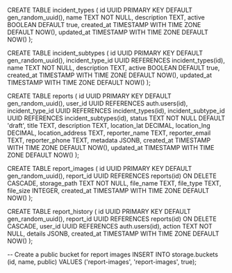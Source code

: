 CREATE TABLE incident_types (
id UUID PRIMARY KEY DEFAULT gen_random_uuid(),
name TEXT NOT NULL,
description TEXT,
active BOOLEAN DEFAULT true,
created_at TIMESTAMP WITH TIME ZONE DEFAULT NOW(),
updated_at TIMESTAMP WITH TIME ZONE DEFAULT NOW()
);

CREATE TABLE incident_subtypes (
id UUID PRIMARY KEY DEFAULT gen_random_uuid(),
incident_type_id UUID REFERENCES incident_types(id),
name TEXT NOT NULL,
description TEXT,
active BOOLEAN DEFAULT true,
created_at TIMESTAMP WITH TIME ZONE DEFAULT NOW(),
updated_at TIMESTAMP WITH TIME ZONE DEFAULT NOW()
);

CREATE TABLE reports (
id UUID PRIMARY KEY DEFAULT gen_random_uuid(),
user_id UUID REFERENCES auth.users(id),
incident_type_id UUID REFERENCES incident_types(id),
incident_subtype_id UUID REFERENCES incident_subtypes(id),
status TEXT NOT NULL DEFAULT 'draft',
title TEXT,
description TEXT,
location_lat DECIMAL,
location_lng DECIMAL,
location_address TEXT,
reporter_name TEXT,
reporter_email TEXT,
reporter_phone TEXT,
metadata JSONB,
created_at TIMESTAMP WITH TIME ZONE DEFAULT NOW(),
updated_at TIMESTAMP WITH TIME ZONE DEFAULT NOW()
);

CREATE TABLE report_images (
id UUID PRIMARY KEY DEFAULT gen_random_uuid(),
report_id UUID REFERENCES reports(id) ON DELETE CASCADE,
storage_path TEXT NOT NULL,
file_name TEXT,
file_type TEXT,
file_size INTEGER,
created_at TIMESTAMP WITH TIME ZONE DEFAULT NOW()
);

CREATE TABLE report_history (
id UUID PRIMARY KEY DEFAULT gen_random_uuid(),
report_id UUID REFERENCES reports(id) ON DELETE CASCADE,
user_id UUID REFERENCES auth.users(id),
action TEXT NOT NULL,
details JSONB,
created_at TIMESTAMP WITH TIME ZONE DEFAULT NOW()
);

-- Create a public bucket for report images
INSERT INTO storage.buckets (id, name, public)
VALUES ('report-images', 'report-images', true);
